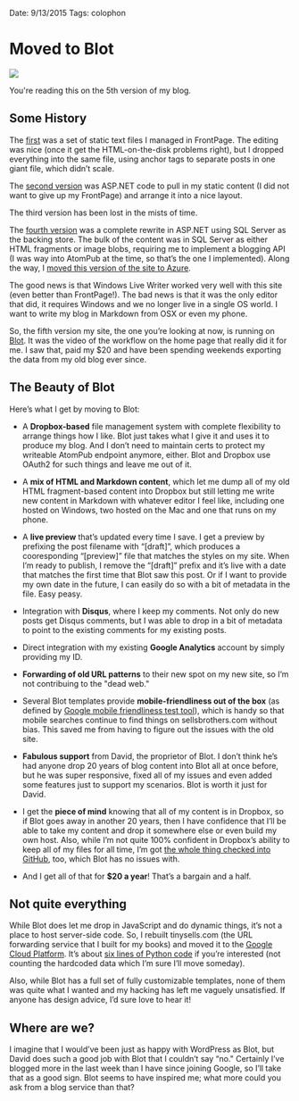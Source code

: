 Date: 9/13/2015
Tags: colophon

Moved to Blot
=============

<img src="http://csells.blot.im/public/post-images/blot-logo.png" class="main-blog-image" />

You're reading this on the 5th version of my blog.

Some History
------------

The [first](</12641>) was a set of static text files I managed in FrontPage. The
editing was nice (once it get the HTML-on-the-disk problems right), but I
dropped everything into the same file, using anchor tags to separate posts in
one giant file, which didn’t scale.

The [second version](</12642>) was ASP.NET code to pull in my static content (I
did not want to give up my FrontPage) and arrange it into a nice layout.

The third version has been lost in the mists of time.

The [fourth version](</12670>) was a complete rewrite in ASP.NET using SQL
Server as the backing store. The bulk of the content was in SQL Server as either
HTML fragments or image blobs, requiring me to implement a blogging API (I was
way into AtomPub at the time, so that’s the one I implemented). Along the way, I
[moved this version of the site to Azure](</12731>).

The good news is that Windows Live Writer worked very well with this site (even
better than FrontPage!). The bad news is that it was the only editor that did,
it requires Windows and we no longer live in a single OS world. I want to write my
blog in Markdown from OSX or even my phone.

So, the fifth version my site, the one you’re looking at now, is running on
[Blot](<http://blot.im>). It was the video of the workflow on the home page that
really did it for me. I saw that, paid my $20 and have been spending weekends
exporting the data from my old blog ever since.

The Beauty of Blot
------------------

Here’s what I get by moving to Blot:

-   A **Dropbox-based** file management system with complete flexibility to
    arrange things how I like. Blot just takes what I give it and uses it to
    produce my blog. And I don’t need to maintain certs to protect my writeable
    AtomPub endpoint anymore, either. Blot and Dropbox use OAuth2 for such
    things and leave me out of it.

-   A **mix of HTML and Markdown content**, which let me dump all of my old HTML
    fragment-based content into Dropbox but still letting me write new content
    in Markdown with whatever editor I feel like, including one hosted on
    Windows, two hosted on the Mac and one that runs on my phone.

-   A **live preview** that’s updated every time I save. I get a preview by
    prefixing the post filename with “[draft]”, which produces a cooresponding
    “[preview]” file that matches the styles on my site. When I’m ready to
    publish, I remove the “[draft]” prefix and it’s live with a date that
    matches the first time that Blot saw this post. Or if I want to provide my
    own date in the future, I can easily do so with a bit of metadata in the
    file. Easy peasy.

-   Integration with **Disqus**, where I keep my comments. Not only do new posts
    get Disqus comments, but I was able to drop in a bit of metadata to point to
    the existing comments for my existing posts.

-   Direct integration with my existing **Google Analytics** account by simply
    providing my ID.

-   **Forwarding of old URL patterns** to their new spot on my new site, so I’m
    not contribuing to the "dead web."

-   Several Blot templates provide **mobile-friendliness out of the box** (as
    defined by [Google mobile friendliness test
    tool](<https://www.google.com/webmasters/tools/mobile-friendly/>)), which is
    handy so that mobile searches continue to find things on sellsbrothers.com
    without bias. This saved me from having to figure out the issues with the
    old site.

-   **Fabulous support** from David, the proprietor of Blot. I don’t think he’s
    had anyone drop 20 years of blog content into Blot all at once before, but
    he was super responsive, fixed all of my issues and even added some features
    just to support my scenarios. Blot is worth it just for David.

-   I get the **piece of mind** knowing that all of my content is in Dropbox, so
    if Blot goes away in another 20 years, then I have confidence that I’ll be
    able to take my content and drop it somewhere else or even build my own
    host. Also, while I’m not quite 100% confident in Dropbox’s ability to keep
    all of my files for all time, I’m got [the whole thing checked into
    GitHub](<https://github.com/csells/sb-blot>), too, which Blot has no issues
    with.

-   And I get all of that for **$20 a year**! That’s a bargain and a half.

Not quite everything
--------------------

While Blot does let me drop in JavaScript and do dynamic things, it’s not a
place to host server-side code. So, I rebuilt tinysells.com (the URL forwarding
service that I built for my books) and moved it to the [Google Cloud
Platform](<http://cloud.google.com>). It’s about [six lines of Python
code](<https://github.com/csells/tinysells/blob/master/tinysells.py>) if you’re
interested (not counting the hardcoded data which I’m sure I’ll move someday).

Also, while Blot has a full set of fully customizable templates, none of them
was quite what I wanted and my hacking has left me vaguely unsatisfied. If
anyone has design advice, I’d sure love to hear it!

Where are we?
-------------

I imagine that I would’ve been just as happy with WordPress as Blot, but David
does such a good job with Blot that I couldn’t say “no." Certainly I’ve blogged
more in the last week than I have since joining Google, so I’ll take that as a
good sign. Blot seems to have inspired me; what more could you ask from a blog
service than that?
